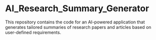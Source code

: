 # AI_Research_Summary_Generator
This repository contains the code for an AI-powered application that generates tailored summaries of research papers and articles based on user-defined requirements.
